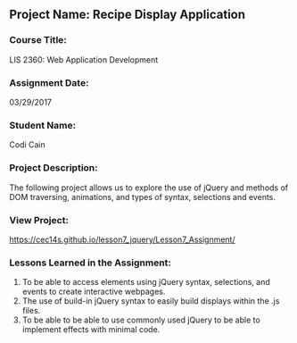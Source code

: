 ## Project Name:  Recipe Display Application

### Course Title:
LIS 2360:  Web Application Development

### Assignment Date:  
03/29/2017

### Student Name:  
Codi Cain

### Project Description:
The following project allows us to explore the use of jQuery and methods of DOM traversing, animations, and types of syntax, selections and events.

### View Project:
https://cec14s.github.io/lesson7_jquery/Lesson7_Assignment/   

### Lessons Learned in the Assignment:
1. To be able to access elements using jQuery syntax, selections, and events to create interactive webpages.
2. The use of build-in jQuery syntax to easily build displays within the .js files. 
3.  To be able to be able to use commonly used jQuery to be able to implement effects with minimal code. 
